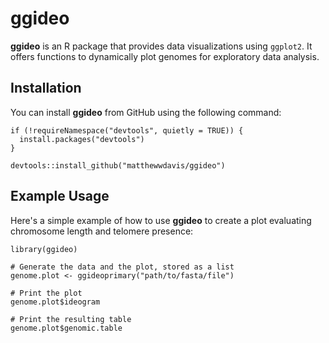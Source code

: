 # ggideo
**ggideo** is an R package that provides data visualizations using `ggplot2`. It offers functions to dynamically plot genomes for exploratory data analysis.

## **Installation**

You can install **ggideo** from GitHub using the following command:

```{r}
if (!requireNamespace("devtools", quietly = TRUE)) {
  install.packages("devtools")
}

devtools::install_github("matthewwdavis/ggideo")
```


## **Example Usage**

Here's a simple example of how to use **ggideo** to create a plot evaluating chromosome length and telomere presence:

```{r}
library(ggideo)

# Generate the data and the plot, stored as a list
genome.plot <- ggideoprimary("path/to/fasta/file")

# Print the plot
genome.plot$ideogram

# Print the resulting table
genome.plot$genomic.table
```
